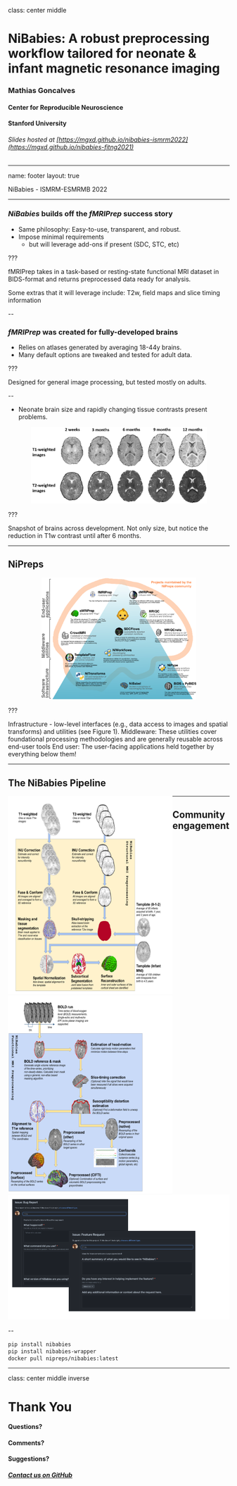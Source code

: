 class: center middle

# NiBabies: A robust preprocessing workflow tailored for neonate & infant magnetic resonance imaging

### Mathias Goncalves
#### Center for Reproducible Neuroscience
#### Stanford University

###### Slides hosted at [https://mgxd.github.io/nibabies-ismrm2022](https://mgxd.github.io/nibabies-fitng2021)

---
name: footer
layout: true

<div class="slide-slug">NiBabies - ISMRM-ESMRMB 2022 </div>

---

### *NiBabies* builds off the *fMRIPrep* success story
* Same philosophy: Easy-to-use, transparent, and robust.
* Impose minimal requirements
  * but will leverage add-ons if present (SDC, STC, etc)


???

fMRIPrep takes in a task-based or resting-state functional MRI dataset in BIDS-format and returns preprocessed data ready for analysis.

Some extras that it will leverage include: T2w, field maps and slice timing information

--

### *fMRIPrep* was created for fully-developed brains
* Relies on atlases generated by averaging 18-44y brains.
* Many default options are tweaked and tested for adult data.

???

Designed for general image processing, but tested mostly on adults.

--
* Neonate brain size and rapidly changing tissue contrasts present problems.


<div align="center">
<img src="assets/miccai.png" alt="infant_differences" width="400"/>
</div>

???

Snapshot of brains across development.
Not only size, but notice the reduction in T1w contrast until after 6 months.

---

## NiPreps

<div align="center" style="margin-top: 1em">
<img alt="The NiPreps framework" src="assets/nipreps-baby.png" width="70%" />
</div>

???

Infrastructure - low-level interfaces (e.g., data access to images and spatial transforms) and utilities (see Figure 1).
Middleware: These utilities cover foundational processing methodologies and are generally reusable across end-user tools
End user: The user-facing applications held together by everything below them!

---

## The NiBabies Pipeline

<div style="float:left">
  <img src="assets/nibabies_anat.png" alt="anatomical" width="374px" height="450px">
</div>
<div style="float:left">
  <img src="assets/nibabies_func.png" alt="functional" width="374px" height="450px">
</div>

---

## Community engagement

![reports](assets/reports.png)

--

```
pip install nibabies
pip install nibabies-wrapper
docker pull nipreps/nibabies:latest
```

---

class: center middle inverse

# Thank You

#### Questions?
#### Comments?
#### Suggestions?
##### [Contact us on GitHub](https://github.com/nipreps/nibabies/issues/new/choose)
